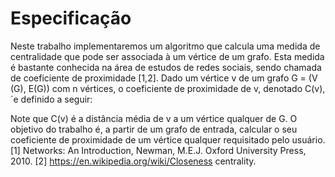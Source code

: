 

# Especificação
Neste trabalho implementaremos um algoritmo que calcula uma medida de centralidade que
pode ser associada à um vértice de um grafo. Esta medida é bastante conhecida na área de estudos
de redes sociais, sendo chamada de coeficiente de proximidade [1,2].
Dado um vértice v de um grafo G = (V (G), E(G)) com n vértices, o coeficiente de proximidade
de v, denotado C(v), ´e definido a seguir:

Note que C(v) é a distância média de v a um vértice qualquer de G. O objetivo do trabalho é, a
partir de um grafo de entrada, calcular o seu coeficiente de proximidade de um vértice qualquer
requisitado pelo usuário.
[1] Networks: An Introduction, Newman, M.E.J. Oxford University Press, 2010.
[2] https://en.wikipedia.org/wiki/Closeness centrality.
